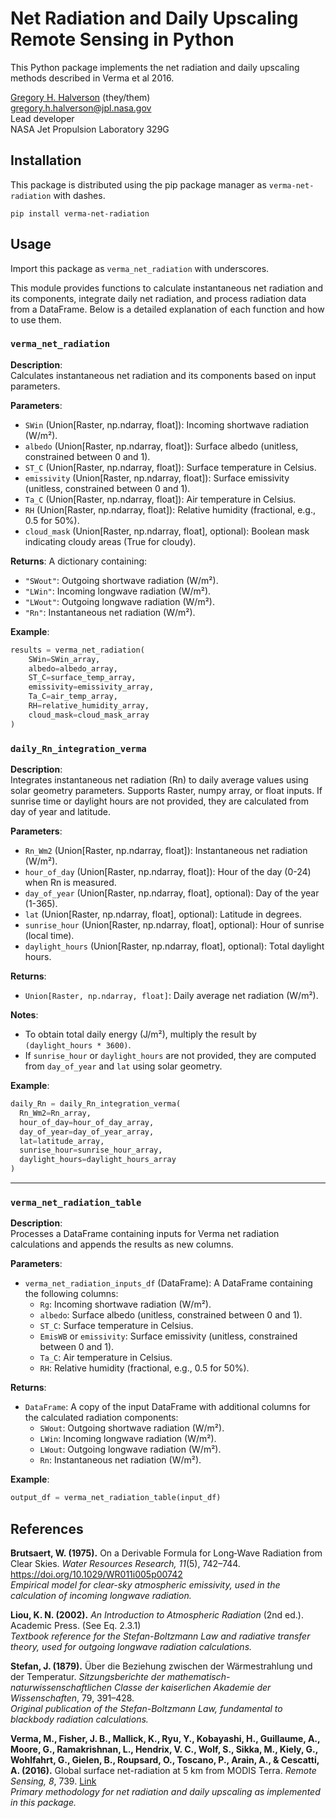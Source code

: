 # Net Radiation and Daily Upscaling Remote Sensing in Python

This Python package implements the net radiation and daily upscaling methods described in Verma et al 2016.

[Gregory H. Halverson](https://github.com/gregory-halverson-jpl) (they/them)<br>
[gregory.h.halverson@jpl.nasa.gov](mailto:gregory.h.halverson@jpl.nasa.gov)<br>
Lead developer<br>
NASA Jet Propulsion Laboratory 329G

## Installation

This package is distributed using the pip package manager as `verma-net-radiation` with dashes.

```
pip install verma-net-radiation
```

## Usage

Import this package as `verma_net_radiation` with underscores.

This module provides functions to calculate instantaneous net radiation and its components, integrate daily net radiation, and process radiation data from a DataFrame. Below is a detailed explanation of each function and how to use them.

### `verma_net_radiation`

**Description**:  
Calculates instantaneous net radiation and its components based on input parameters.

**Parameters**:
- `SWin` (Union[Raster, np.ndarray, float]): Incoming shortwave radiation (W/m²).
- `albedo` (Union[Raster, np.ndarray, float]): Surface albedo (unitless, constrained between 0 and 1).
- `ST_C` (Union[Raster, np.ndarray, float]): Surface temperature in Celsius.
- `emissivity` (Union[Raster, np.ndarray, float]): Surface emissivity (unitless, constrained between 0 and 1).
- `Ta_C` (Union[Raster, np.ndarray, float]): Air temperature in Celsius.
- `RH` (Union[Raster, np.ndarray, float]): Relative humidity (fractional, e.g., 0.5 for 50%).
- `cloud_mask` (Union[Raster, np.ndarray, float], optional): Boolean mask indicating cloudy areas (True for cloudy).

**Returns**:
A dictionary containing:
- `"SWout"`: Outgoing shortwave radiation (W/m²).
- `"LWin"`: Incoming longwave radiation (W/m²).
- `"LWout"`: Outgoing longwave radiation (W/m²).
- `"Rn"`: Instantaneous net radiation (W/m²).

**Example**:
```python
results = verma_net_radiation(
    SWin=SWin_array,
    albedo=albedo_array,
    ST_C=surface_temp_array,
    emissivity=emissivity_array,
    Ta_C=air_temp_array,
    RH=relative_humidity_array,
    cloud_mask=cloud_mask_array
)
```


### `daily_Rn_integration_verma`

**Description**:  
Integrates instantaneous net radiation (Rn) to daily average values using solar geometry parameters. Supports Raster, numpy array, or float inputs. If sunrise time or daylight hours are not provided, they are calculated from day of year and latitude.

**Parameters**:
- `Rn_Wm2` (Union[Raster, np.ndarray, float]): Instantaneous net radiation (W/m²).
- `hour_of_day` (Union[Raster, np.ndarray, float]): Hour of the day (0-24) when Rn is measured.
- `day_of_year` (Union[Raster, np.ndarray, float], optional): Day of the year (1-365).
- `lat` (Union[Raster, np.ndarray, float], optional): Latitude in degrees.
- `sunrise_hour` (Union[Raster, np.ndarray, float], optional): Hour of sunrise (local time).
- `daylight_hours` (Union[Raster, np.ndarray, float], optional): Total daylight hours.

**Returns**:
- `Union[Raster, np.ndarray, float]`: Daily average net radiation (W/m²).

**Notes**:
- To obtain total daily energy (J/m²), multiply the result by `(daylight_hours * 3600)`.
- If `sunrise_hour` or `daylight_hours` are not provided, they are computed from `day_of_year` and `lat` using solar geometry.

**Example**:
```python
daily_Rn = daily_Rn_integration_verma(
  Rn_Wm2=Rn_array,
  hour_of_day=hour_of_day_array,
  day_of_year=day_of_year_array,
  lat=latitude_array,
  sunrise_hour=sunrise_hour_array,
  daylight_hours=daylight_hours_array
)
```

---

### `verma_net_radiation_table`

**Description**:  
Processes a DataFrame containing inputs for Verma net radiation calculations and appends the results as new columns.

**Parameters**:
- `verma_net_radiation_inputs_df` (DataFrame): A DataFrame containing the following columns:
  - `Rg`: Incoming shortwave radiation (W/m²).
  - `albedo`: Surface albedo (unitless, constrained between 0 and 1).
  - `ST_C`: Surface temperature in Celsius.
  - `EmisWB` or `emissivity`: Surface emissivity (unitless, constrained between 0 and 1).
  - `Ta_C`: Air temperature in Celsius.
  - `RH`: Relative humidity (fractional, e.g., 0.5 for 50%).

**Returns**:
- `DataFrame`: A copy of the input DataFrame with additional columns for the calculated radiation components:
  - `SWout`: Outgoing shortwave radiation (W/m²).
  - `LWin`: Incoming longwave radiation (W/m²).
  - `LWout`: Outgoing longwave radiation (W/m²).
  - `Rn`: Instantaneous net radiation (W/m²).

**Example**:
```python
output_df = verma_net_radiation_table(input_df)
```

## References

**Brutsaert, W. (1975).** On a Derivable Formula for Long‐Wave Radiation from Clear Skies. *Water Resources Research, 11*(5), 742–744. https://doi.org/10.1029/WR011i005p00742  
*Empirical model for clear-sky atmospheric emissivity, used in the calculation of incoming longwave radiation.*

**Liou, K. N. (2002).** *An Introduction to Atmospheric Radiation* (2nd ed.). Academic Press. (See Eq. 2.3.1)  
*Textbook reference for the Stefan-Boltzmann Law and radiative transfer theory, used for outgoing longwave radiation calculations.*

**Stefan, J. (1879).** Über die Beziehung zwischen der Wärmestrahlung und der Temperatur. *Sitzungsberichte der mathematisch-naturwissenschaftlichen Classe der kaiserlichen Akademie der Wissenschaften*, 79, 391–428.  
*Original publication of the Stefan-Boltzmann Law, fundamental to blackbody radiation calculations.*

**Verma, M., Fisher, J. B., Mallick, K., Ryu, Y., Kobayashi, H., Guillaume, A., Moore, G., Ramakrishnan, L., Hendrix, V. C., Wolf, S., Sikka, M., Kiely, G., Wohlfahrt, G., Gielen, B., Roupsard, O., Toscano, P., Arain, A., & Cescatti, A. (2016).** Global surface net-radiation at 5 km from MODIS Terra. *Remote Sensing, 8*, 739. [Link](https://api.semanticscholar.org/CorpusID:1517647)  
*Primary methodology for net radiation and daily upscaling as implemented in this package.*
